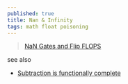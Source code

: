 ```yaml
---
published: true
title: Nan & Infinity
tags: math float poisoning
---
```

> [NaN Gates and Flip FLOPS](https://www.youtube.com/watch?v=5TFDG-y-EHs)

see also
- [	Subtraction is functionally complete ](https://news.ycombinator.com/item?id=37800062)
